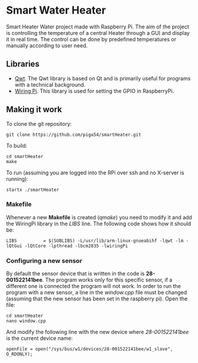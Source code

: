 # Smart Water Heater
Smart Heater Water project made with Raspberry Pi. The aim of the project is controlling the temperature of a central Heater through a GUI and display it in real time. The control can be done by predefined temperatures or manually according to user need.

## Libraries

* [Qwt](http://qwt.sourceforge.net/). The Qwt library is based on Qt and is primarily useful for programs with a technical background.
* [Wiring Pi](http://wiringpi.com/). This library is used for setting the GPIO in RaspberryPi.

## Making it work

To clone the git repository:

```
git clone https://github.com/piga54/smartHeater.git
```

To build:

```
cd smartHeater
make
```

To run (assuming you are logged into the RPi over ssh and no X-server is running):
```
startx ./smartHeater
```

### Makefile

Whenever a new **Makefile** is created (*qmake*) you need to modify it and add the WiringPi library in the *LIBS* line. The following code shows how it should be:

```
LIBS          = $(SUBLIBS) -L/usr/lib/arm-linux-gnueabihf -lqwt -lm -lQtGui -lQtCore -lpthread -lbcm2835 -lwiringPi
```

### Configuring a new sensor

By default the sensor device that is written in the code is **28-001522141bee**. The program works only for this specific sensor, if a different one is connected the program will not work. In order to run the program with a new sensor, a line in the *window.cpp* file must be changed (assuming that the new sensor has been set in the raspberry pi). Open the file:

```
cd smartHeater
nano window.cpp
```

And modify the following line with the new device where *28-001522141bee* is the current device name:

```
openFile = open("/sys/bus/w1/devices/28-001522141bee/w1_slave", O_RDONLY);
```


